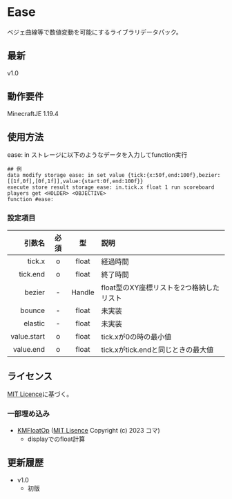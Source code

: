 # Ease

ベジェ曲線等で数値変動を可能にするライブラリデータパック。

## 最新

v1.0

## 動作要件

MinecraftJE 1.19.4

## 使用方法

ease: in ストレージに以下のようなデータを入力してfunction実行
```mcfunction
## 例
data modify storage ease: in set value {tick:{x:50f,end:100f},bezier:[[1f,0f],[0f,1f]],value:{start:0f,end:100f}}
execute store result storage ease: in.tick.x float 1 run scoreboard players get <HOLDER> <OBJECTIVE>
function #ease:
```

### 設定項目

| 引数名 | 必須 | 型 | 説明 |
| -: | :-: | :-: | :- |
| tick.x | o | float | 経過時間 |
| tick.end | o | float | 終了時間 |
| bezier | - | Handle | float型のXY座標リストを2つ格納したリスト |
| bounce | - | float | 未実装 |
| elastic | - | float | 未実装 |
| value.start | o | float | tick.xが0の時の最小値 |
| value.end | o | float | tick.xがtick.endと同じときの最大値 |


## ライセンス

[MIT Licence](https://github.com/nea-c/Ease/blob/master/LICENSE)に基づく。

### 一部埋め込み
* [KMFloatOp](https://github.com/komaramune/KMFloatOp) ([MIT Lisence](https://github.com/komaramune/KMFloatOp/blob/main/LICENSE) Copyright (c) 2023 コマ)
  * displayでのfloat計算


## 更新履歴

* v1.0
  * 初版